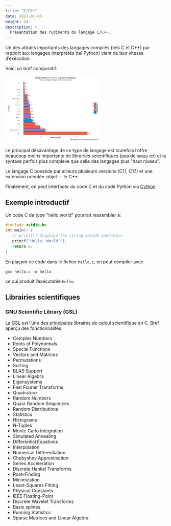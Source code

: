```yaml
---
title: "C/C++"
date: 2017-01-05
weight: 24
description: >
  Présentation des rudiments du langage C/C++.
---
```


Un des attraits importants des langages compilés (tels C et C++) par rapport aux langages interprétés (tel Python) vient de leur vitesse d’exécution.

Voici un bref comparatif:

<img src="speed.png" style="width:60%">

Le principal désavantage de ce type de langage est toutefois l’offre beaucoup moins importante de librairies scientifiques (pas de `numpy` ici) et la syntaxe parfois plus complexe que celle des langages plus "haut niveau".

Le langage C possède par ailleurs plusieurs versions (C11, C17) et une extension orientée-objet -- le C++.

Finalement, on peut interfacer du code C et du code Python via [Cython](https://cython.org).

## Exemple introductif

Un code C de type "hello world" pourrait ressembler à:

```C
#include <stdio.h>
int main() {
   // printf() displays the string inside quotation
   printf("Hello, World!");
   return 0;
}
```

En plaçant ce code dans le fichier `hello.c`, on peut compiler avec

```shell
gcc hello.c -o hello
```

ce qui produit l’exécutable `hello`.

## Librairies scientifiques

### GNU Scientific Library (GSL)

La [GSL](https://www.gnu.org/software/gsl/) est l’une des principales libraires de calcul scientifique en C. Bref aperçu des fonctionnalités:

* Complex Numbers
* Roots of Polynomials
* Special Functions
* Vectors and Matrices
* Permutations
* Sorting
* BLAS Support
* Linear Algebra
* Eigensystems
* Fast Fourier Transforms
* Quadrature
* Random Numbers
* Quasi-Random Sequences
* Random Distributions
* Statistics
* Histograms
* N-Tuples
* Monte Carlo Integration
* Simulated Annealing
* Differential Equations
* Interpolation
* Numerical Differentiation
* Chebyshev Approximation
* Series Acceleration
* Discrete Hankel Transforms
* Root-Finding
* Minimization
* Least-Squares Fitting
* Physical Constants
* IEEE Floating-Point
* Discrete Wavelet Transforms
* Basis splines
* Running Statistics
* Sparse Matrices and Linear Algebra
